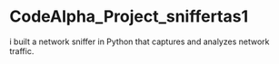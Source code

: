 # CodeAlpha_Project_sniffertas1
 i built a network sniffer in Python that captures and analyzes network traffic.
